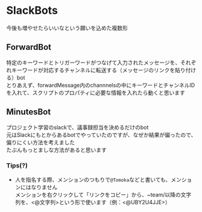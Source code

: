 # SlackBots
今後も増やせたらいいなという願いを込めた複数形  
## ForwardBot
特定のキーワードとトリガーワードがつなげて入力されたメッセージを、それぞれキーワードが対応するチャンネルに転送する（メッセージのリンクを貼り付ける）bot  
とりあえず、forwardMessage内のchannnelsの中にキーワードとチャンネルIDを入れて、スクリプトのプロパティに必要な情報を入れたら動くと思います
## MinutesBot  
プロジェクト学習のslackで、議事録担当を決めるだけのbot  
元はSlackにもとからあるbotでやっていたのですが、なぜか結果が偏ったので、偏りにくい方法を考えました  
たぶんもっとましな方法があると思います
### Tips(?)
- 人を指名する際、メンションのつもりで`@Tomoka`などと書いても、メンションにはなりません  
メンションを右クリックして「リンクをコピー」から、~team/以降の文字列を、<@文字列>という形で使います（例：<@UBY2U4JJE>）  
